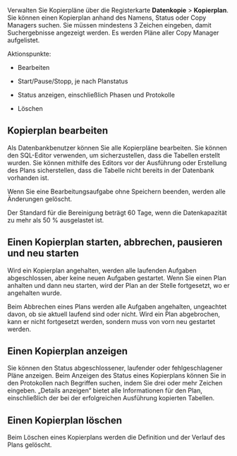 Verwalten Sie Kopierpläne über die Registerkarte **Datenkopie** \> **Kopierplan**. Sie können einen Kopierplan anhand des Namens, Status oder Copy Managers suchen. Sie müssen mindestens 3 Zeichen eingeben, damit Suchergebnisse angezeigt werden. Es werden Pläne aller Copy Manager aufgelistet.

Aktionspunkte:

-   Bearbeiten

-   Start/Pause/Stopp, je nach Planstatus

-   Status anzeigen, einschließlich Phasen und Protokolle

-   Löschen

Kopierplan bearbeiten
---------------------

Als Datenbankbenutzer können Sie alle Kopierpläne bearbeiten. Sie können den SQL-Editor verwenden, um sicherzustellen, dass die Tabellen erstellt wurden. Sie können mithilfe des Editors vor der Ausführung oder Erstellung des Plans sicherstellen, dass die Tabelle nicht bereits in der Datenbank vorhanden ist.

Wenn Sie eine Bearbeitungsaufgabe ohne Speichern beenden, werden alle Änderungen gelöscht.

Der Standard für die Bereinigung beträgt 60 Tage, wenn die Datenkapazität zu mehr als 50 % ausgelastet ist.

Einen Kopierplan starten, abbrechen, pausieren und neu starten
--------------------------------------------------------------

Wird ein Kopierplan angehalten, werden alle laufenden Aufgaben abgeschlossen, aber keine neuen Aufgaben gestartet. Wenn Sie einen Plan anhalten und dann neu starten, wird der Plan an der Stelle fortgesetzt, wo er angehalten wurde.

Beim Abbrechen eines Plans werden alle Aufgaben angehalten, ungeachtet davon, ob sie aktuell laufend sind oder nicht. Wird ein Plan abgebrochen, kann er nicht fortgesetzt werden, sondern muss von vorn neu gestartet werden.

Einen Kopierplan anzeigen
-------------------------

Sie können den Status abgeschlossener, laufender oder fehlgeschlagener Pläne anzeigen. Beim Anzeigen des Status eines Kopierplans können Sie in den Protokollen nach Begriffen suchen, indem Sie drei oder mehr Zeichen eingeben. „Details anzeigen“ bietet alle Informationen für den Plan, einschließlich der bei der erfolgreichen Ausführung kopierten Tabellen.

Einen Kopierplan löschen
------------------------

Beim Löschen eines Kopierplans werden die Definition und der Verlauf des Plans gelöscht.
